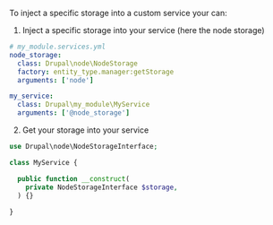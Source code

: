 To inject a specific storage into a custom service your can:

1. Inject a specific storage into your service (here the node storage)

```yml
# my_module.services.yml
node_storage: 
  class: Drupal\node\NodeStorage
  factory: entity_type.manager:getStorage
  arguments: ['node']

my_service:
  class: Drupal\my_module\MyService
  arguments: ['@node_storage']
 ```
 
2. Get your storage into your service

```php
use Drupal\node\NodeStorageInterface;

class MyService {

  public function __construct(
    private NodeStorageInterface $storage,
  ) {}
  
}
```

